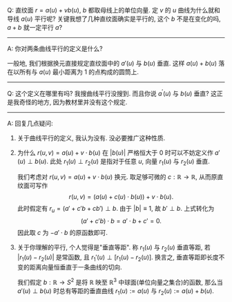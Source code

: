 Q: 直纹面 $r=a(u) + v b(u)$, $b$ 都取母线上的单位向量. 定 $v$ 的 $u$ 曲线为什么就和导线 $a(u)$ 平行呢? 关键我想了几种直纹面确实是平行的, 这个 $b$ 不是在变化的吗, $a+b$ 就一定平行 $a$? 

***

A: 你对两条曲线平行的定义是什么?

一般地, 我们根据换元直接规定直纹面中的 $a'(u)$ 与 $b(u)$ 垂直. 这样 $a(u)+b(u)$ 落在以所有与 $a(u)$ 最小距离为 $1$ 的点构成的圆筒上.

***

Q: 这个定义在哪里有吗? 我搜曲线平行没搜到. 而且你说 $a^\prime(u)$ 与 $b(u)$ 垂直? 这正是我奇怪的地方, 因为教材里并没有这个规定. 

***

A: 回复几点疑问:

1. 关于曲线平行的定义, 我认为没有. 没必要推广这种性质.

2. 为什么 $r(u,v)=a(u)+v\cdot b(u)$ 在 $|b(u)|$ 严格恒大于 $0$ 时可以不妨定义作 $a'(u)\perp b(u)$. 此处 $r_1(u)\perp r_2(u)$ 是指对于任意 $u$, 向量 $r_1(u)$ 与 $r_2(u)$ 垂直. 

   我们考虑对 $r(u,v)=a(u)+v\cdot b(u)$ 换元. 取足够可微的 $c:\mathbb R\to \mathbb R$, 从而原直纹面可写作
   $$
   r(u,v)=(a(u)+c(u)\cdot b(u))+v\cdot b(u).
   $$
   此时假定有 $r_{u}=(a'+c'b+cb')\perp b$. 由于 $|b|\equiv 1$, 故 $b'\perp b$. 上式转化为
   $$
   (a'+c'b)\cdot b= a'\cdot b+c'=0.
   $$
   因此取 $c$ 为 $-a'\cdot b$ 的原函数即可.

3. 关于你理解的平行, 个人觉得是"垂直等距". 称 $r_1(u)$ 与 $r_2(u)$ 垂直等距, 若 $|r_1(u)-r_2(u)|$ 是常函数, 且 $r_1'(u)\perp [r_1(u)-r_2(u)]$. 换言之, 垂直等距即长度不变的距离向量恒垂直于一条曲线的切向.

   我们假定 $b:\mathbb R\to S^2$ 是将 $\mathbb R$ 映至 $\mathbb R^3$ 中球面(单位向量之集合)的函数, 那么当 $a'(u)\perp b(u)$ 时总有等距的垂直曲线 $r_1(u):=a(u)$ 与 $r_2(u):=a(u)+b(u)$​.

   